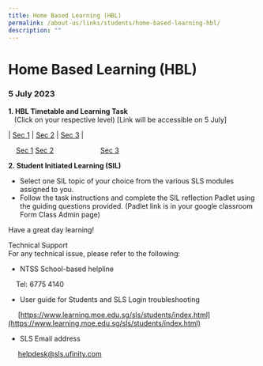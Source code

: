 ```yaml
---
title: Home Based Learning (HBL)
permalink: /about-us/links/students/home-based-learning-hbl/
description: ""
---
```

Home Based Learning (HBL)
=========================

  
### 5 July 2023 
**1. HBL Timetable and Learning Task**   
   (Click on your respective level) \[Link will be accessible on 5 July\]  
	 



| [Sec 1](https://docs.google.com/spreadsheets/d/1fPAPgxkWsk24emSsgODUZiFCSrvU5_m3/edit#gid=1969127093)     | [Sec 2](https://docs.google.com/spreadsheets/d/1UO4GhjFn6NQ0UOfGNmOAuqQJezazVDdG/edit#gid=583134357)     | [Sec 3](https://docs.google.com/spreadsheets/d/1HKi8lxQI0CZl-lgmyWbeXoUKxaPoXlS2/edit#gid=1747102555)    |


    [Sec 1](https://docs.google.com/spreadsheets/d/1fPAPgxkWsk24emSsgODUZiFCSrvU5_m3/edit#gid=1969127093)                        [Sec 2](https://docs.google.com/spreadsheets/d/1UO4GhjFn6NQ0UOfGNmOAuqQJezazVDdG/edit#gid=583134357)                        [Sec 3](https://docs.google.com/spreadsheets/d/1HKi8lxQI0CZl-lgmyWbeXoUKxaPoXlS2/edit#gid=1747102555)                      

**2. Student Initiated Learning (SIL)**

*   Select one SIL topic of your choice from the various SLS modules assigned to you.
*   Follow the task instructions and complete the SIL reflection Padlet using the guiding questions provided. (Padlet link is in your google classroom Form Class Admin page)

Have a great day learning!  
  
Technical Support  
For any technical issue, please refer to the following:  

*   NTSS School-based helpline

    Tel: 6775 4140

*   User guide for Students and SLS Login troubleshooting

     [https://www.learning.moe.edu.sg/sls/students/index.html](https://www.learning.moe.edu.sg/sls/students/index.html)  
  

*   SLS Email address

     [helpdesk@sls.ufinity.com](mailto:helpdesk@sls.ufinity.com)